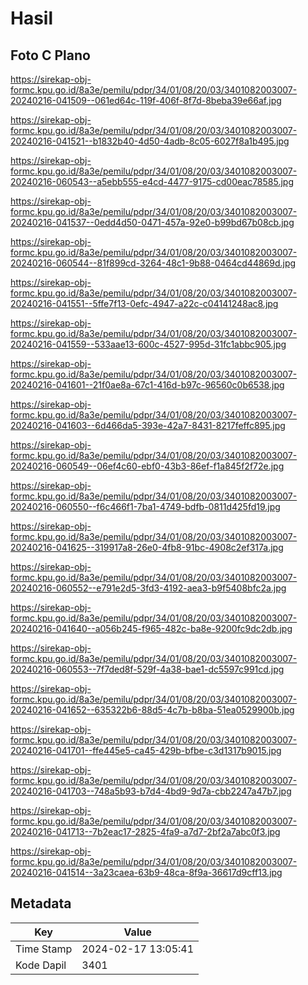# Hasil

## Foto C Plano

https://sirekap-obj-formc.kpu.go.id/8a3e/pemilu/pdpr/34/01/08/20/03/3401082003007-20240216-041509--061ed64c-119f-406f-8f7d-8beba39e66af.jpg

https://sirekap-obj-formc.kpu.go.id/8a3e/pemilu/pdpr/34/01/08/20/03/3401082003007-20240216-041521--b1832b40-4d50-4adb-8c05-6027f8a1b495.jpg

https://sirekap-obj-formc.kpu.go.id/8a3e/pemilu/pdpr/34/01/08/20/03/3401082003007-20240216-060543--a5ebb555-e4cd-4477-9175-cd00eac78585.jpg

https://sirekap-obj-formc.kpu.go.id/8a3e/pemilu/pdpr/34/01/08/20/03/3401082003007-20240216-041537--0edd4d50-0471-457a-92e0-b99bd67b08cb.jpg

https://sirekap-obj-formc.kpu.go.id/8a3e/pemilu/pdpr/34/01/08/20/03/3401082003007-20240216-060544--81f899cd-3264-48c1-9b88-0464cd44869d.jpg

https://sirekap-obj-formc.kpu.go.id/8a3e/pemilu/pdpr/34/01/08/20/03/3401082003007-20240216-041551--5ffe7f13-0efc-4947-a22c-c04141248ac8.jpg

https://sirekap-obj-formc.kpu.go.id/8a3e/pemilu/pdpr/34/01/08/20/03/3401082003007-20240216-041559--533aae13-600c-4527-995d-31fc1abbc905.jpg

https://sirekap-obj-formc.kpu.go.id/8a3e/pemilu/pdpr/34/01/08/20/03/3401082003007-20240216-041601--21f0ae8a-67c1-416d-b97c-96560c0b6538.jpg

https://sirekap-obj-formc.kpu.go.id/8a3e/pemilu/pdpr/34/01/08/20/03/3401082003007-20240216-041603--6d466da5-393e-42a7-8431-8217feffc895.jpg

https://sirekap-obj-formc.kpu.go.id/8a3e/pemilu/pdpr/34/01/08/20/03/3401082003007-20240216-060549--06ef4c60-ebf0-43b3-86ef-f1a845f2f72e.jpg

https://sirekap-obj-formc.kpu.go.id/8a3e/pemilu/pdpr/34/01/08/20/03/3401082003007-20240216-060550--f6c466f1-7ba1-4749-bdfb-0811d425fd19.jpg

https://sirekap-obj-formc.kpu.go.id/8a3e/pemilu/pdpr/34/01/08/20/03/3401082003007-20240216-041625--319917a8-26e0-4fb8-91bc-4908c2ef317a.jpg

https://sirekap-obj-formc.kpu.go.id/8a3e/pemilu/pdpr/34/01/08/20/03/3401082003007-20240216-060552--e791e2d5-3fd3-4192-aea3-b9f5408bfc2a.jpg

https://sirekap-obj-formc.kpu.go.id/8a3e/pemilu/pdpr/34/01/08/20/03/3401082003007-20240216-041640--a056b245-f965-482c-ba8e-9200fc9dc2db.jpg

https://sirekap-obj-formc.kpu.go.id/8a3e/pemilu/pdpr/34/01/08/20/03/3401082003007-20240216-060553--7f7ded8f-529f-4a38-bae1-dc5597c991cd.jpg

https://sirekap-obj-formc.kpu.go.id/8a3e/pemilu/pdpr/34/01/08/20/03/3401082003007-20240216-041652--635322b6-88d5-4c7b-b8ba-51ea0529900b.jpg

https://sirekap-obj-formc.kpu.go.id/8a3e/pemilu/pdpr/34/01/08/20/03/3401082003007-20240216-041701--ffe445e5-ca45-429b-bfbe-c3d1317b9015.jpg

https://sirekap-obj-formc.kpu.go.id/8a3e/pemilu/pdpr/34/01/08/20/03/3401082003007-20240216-041703--748a5b93-b7d4-4bd9-9d7a-cbb2247a47b7.jpg

https://sirekap-obj-formc.kpu.go.id/8a3e/pemilu/pdpr/34/01/08/20/03/3401082003007-20240216-041713--7b2eac17-2825-4fa9-a7d7-2bf2a7abc0f3.jpg

https://sirekap-obj-formc.kpu.go.id/8a3e/pemilu/pdpr/34/01/08/20/03/3401082003007-20240216-041514--3a23caea-63b9-48ca-8f9a-36617d9cff13.jpg


## Metadata

| Key        | Value               |
| ---------- | ------------------- |
| Time Stamp | 2024-02-17 13:05:41 |
| Kode Dapil | 3401                |



